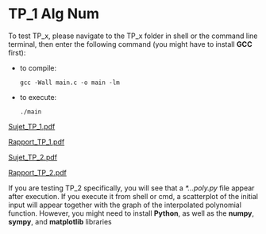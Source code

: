 # TP_1 Alg Num

To test TP_x, please navigate to the TP_x folder in shell or the command line terminal, then enter the following
command (you might have to install **GCC** first):

* to compile:

      gcc -Wall main.c -o main -lm

* to execute:

      ./main

[Sujet_TP_1.pdf](https://github.com/draialexis/Y2_Num_Algo/files/7317318/TP_1.pdf)

[Rapport_TP_1.pdf](https://github.com/draialexis/Y2_Num_Algo/files/7317319/numalgo_tp1.pdf)

[Sujet_TP_2.pdf](https://github.com/draialexis/Y2_Num_Algo/files/7317317/TP_2.pdf)

[Rapport_TP_2.pdf](https://github.com/draialexis/Y2_Num_Algo/files/7383495/numalgo_tp2.pdf)

If you are testing TP_2 specifically, you will see that a _*...poly.py_ file appear after execution. If you execute it
from shell or cmd, a scatterplot of the initial input will appear together with the graph of the interpolated polynomial
function. However, you might need to install **Python**, as well as the **numpy**, **sympy**, and
**matplotlib** libraries
